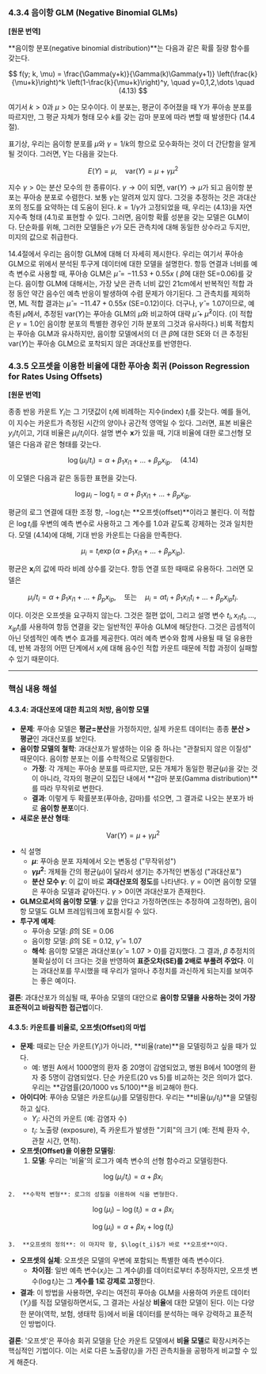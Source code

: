 ### **4.3.4 음이항 GLM (Negative Binomial GLMs)**

**[원문 번역]**

**음이항 분포(negative binomial distribution)**는 다음과 같은 확률 질량 함수를 갖는다.

$$ f(y; k, \mu) = \frac{\Gamma(y+k)}{\Gamma(k)\Gamma(y+1)} \left(\frac{k}{\mu+k}\right)^k \left(1-\frac{k}{\mu+k}\right)^y, \quad y=0,1,2,\dots \quad (4.13) $$

여기서 $k>0$과 $\mu>0$는 모수이다. 이 분포는, 평균이 주어졌을 때 Y가 푸아송 분포를 따르지만, 그 평균 자체가 형태 모수 $k$를 갖는 감마 분포에 따라 변할 때 발생한다 (14.4절).

표기상, 우리는 음이항 분포를 $\mu$와 $\gamma=1/k$의 항으로 모수화하는 것이 더 간단함을 알게 될 것이다. 그러면, Y는 다음을 갖는다.

$$ E(Y) = \mu, \quad \text{var}(Y) = \mu + \gamma\mu^2 $$

지수 $\gamma > 0$는 분산 모수의 한 종류이다. $\gamma \to 0$이 되면, $\text{var}(Y) \to \mu$가 되고 음이항 분포는 푸아송 분포로 수렴한다. 보통 $\gamma$는 알려져 있지 않다. 그것을 추정하는 것은 과대산포의 정도를 요약하는 데 도움이 된다. $k=1/\gamma$가 고정되었을 때, 우리는 (4.13)을 자연 지수족 형태 (4.1)로 표현할 수 있다. 그러면, 음이항 확률 성분을 갖는 모델은 GLM이다. 단순화를 위해, 그러한 모델들은 $\gamma$가 모든 관측치에 대해 동일한 상수라고 두지만, 미지의 값으로 취급한다.

14.4절에서 우리는 음이항 GLM에 대해 더 자세히 제시한다. 우리는 여기서 푸아송 GLM으로 위에서 분석된 투구게 데이터에 대한 모델을 설명한다. 항등 연결과 너비를 예측 변수로 사용할 때, 푸아송 GLM은 $\hat{\mu} = -11.53 + 0.55x$ ( $\hat{\beta}$에 대한 SE=0.06)를 갖는다. 음이항 GLM에 대해서는, 가장 낮은 관측 너비 값인 21cm에서 반복적인 적합 과정 동안 약간 음수인 예측 반응이 발생하여 수렴 문제가 야기된다. 그 관측치를 제외하면, ML 적합 결과는 $\hat{\mu}=-11.47+0.55x$ (SE=0.12)이다. 더구나, $\hat{\gamma}=1.07$이므로, 예측된 $\hat{\mu}$에서, 추정된 $\text{var}(Y)$는 푸아송 GLM의 $\hat{\mu}$와 비교하여 대략 $\hat{\mu}+\hat{\mu}^2$이다. (이 적합은 $\gamma=1.0$인 음이항 분포의 특별한 경우인 기하 분포의 그것과 유사하다.) 비록 적합치는 푸아송 GLM과 유사하지만, 음이항 모델에서의 더 큰 $\hat{\beta}$에 대한 SE와 더 큰 추정된 $\text{var}(Y)$는 푸아송 GLM으로 포착되지 않은 과대산포를 반영한다.

### **4.3.5 오프셋을 이용한 비율에 대한 푸아송 회귀 (Poisson Regression for Rates Using Offsets)**

**[원문 번역]**

종종 반응 카운트 $Y_i$는 그 기댓값이 $t_i$에 비례하는 지수(index) $t_i$를 갖는다. 예를 들어, 이 지수는 카운트가 측정된 시간의 양이나 공간적 영역일 수 있다. 그러면, 표본 비율은 $y_i/t_i$이고, 기대 비율은 $\mu_i/t_i$이다. 설명 변수 $\mathbf{x}$가 있을 때, 기대 비율에 대한 로그선형 모델은 다음과 같은 형태를 갖는다.

$$ \log(\mu_i/t_i) = \alpha + \beta_1 x_{i1} + \dots + \beta_p x_{ip}. \quad (4.14) $$

이 모델은 다음과 같은 동등한 표현을 갖는다.

$$ \log\mu_i - \log t_i = \alpha + \beta_1 x_{i1} + \dots + \beta_p x_{ip}. $$

평균의 로그 연결에 대한 조정 항, $-\log t_i$는 **오프셋(offset)**이라고 불린다. 이 적합은 $\log t_i$를 우변의 예측 변수로 사용하고 그 계수를 1.0과 같도록 강제하는 것과 일치한다. 모델 (4.14)에 대해, 기대 반응 카운트는 다음을 만족한다.

$$ \mu_i = t_i \exp(\alpha + \beta_1 x_{i1} + \dots + \beta_p x_{ip}). $$

평균은 $\mathbf{x}_i$의 값에 따라 비례 상수를 갖는다. 항등 연결 또한 때때로 유용하다. 그러면 모델은

$$ \mu_i/t_i = \alpha + \beta_1 x_{i1} + \dots + \beta_p x_{ip}, \quad \text{또는} \quad \mu_i = \alpha t_i + \beta_1 x_{i1}t_i + \dots + \beta_p x_{ip}t_i. $$

이다. 이것은 오프셋을 요구하지 않는다. 그것은 절편 없이, 그리고 설명 변수 $t_i, x_{i1}t_i, \dots, x_{ip}t_i$를 사용하여 항등 연결을 갖는 일반적인 푸아송 GLM에 해당한다. 그것은 곱셈적이 아닌 덧셈적인 예측 변수 효과를 제공한다. 여러 예측 변수와 함께 사용될 때 덜 유용한데, 반복 과정의 어떤 단계에서 $x_i$에 대해 음수인 적합 카운트 때문에 적합 과정이 실패할 수 있기 때문이다.

---

### **핵심 내용 해설**

#### **4.3.4: 과대산포에 대한 최고의 처방, 음이항 모델**

*   **문제**: 푸아송 모델은 **평균=분산**을 가정하지만, 실제 카운트 데이터는 종종 **분산 > 평균**인 과대산포를 보인다.
*   **음이항 모델의 철학**: 과대산포가 발생하는 이유 중 하나는 "관찰되지 않은 이질성" 때문이다. 음이항 분포는 이를 수학적으로 모델링한다.
    *   **가정**: 각 개체는 푸아송 분포를 따르지만, 모든 개체가 동일한 평균($\mu$)을 갖는 것이 아니라, 각자의 평균이 모집단 내에서 **감마 분포(Gamma distribution)**를 따라 무작위로 변한다.
    *   **결과**: 이렇게 두 확률분포(푸아송, 감마)를 섞으면, 그 결과로 나오는 분포가 바로 **음이항 분포**이다.
*   **새로운 분산 형태**:

$$ \text{Var}(Y) = \mu + \gamma \mu^2 $$

*   식 설명
    *   **$\mu$**: 푸아송 분포 자체에서 오는 변동성 ("무작위성")
    *   **$\gamma \mu^2$**: 개체들 간의 평균($\mu$)이 달라서 생기는 추가적인 변동성 ("과대산포")
    *   **분산 모수 $\gamma$**: 이 값이 바로 **과대산포의 정도**를 나타낸다. $\gamma=0$이면 음이항 모델은 푸아송 모델과 같아진다. $\gamma>0$이면 과대산포가 존재한다.
*   **GLM으로서의 음이항 모델**: $\gamma$ 값을 안다고 가정하면(또는 추정하여 고정하면), 음이항 모델도 GLM 프레임워크에 포함시킬 수 있다.
*   **투구게 예제**:
    *   푸아송 모델: $\hat{\beta}$의 SE = 0.06
    *   음이항 모델: $\hat{\beta}$의 SE = 0.12, $\hat{\gamma}=1.07$
    *   **해석**: 음이항 모델은 과대산포($\hat{\gamma}=1.07 > 0$)를 감지했다. 그 결과, $\beta$ 추정치의 불확실성이 더 크다는 것을 반영하여 **표준오차(SE)를 2배로 부풀려 주었다**. 이는 과대산포를 무시했을 때 우리가 얼마나 추정치를 과신하게 되는지를 보여주는 좋은 예이다.

**결론**: 과대산포가 의심될 때, 푸아송 모델의 대안으로 **음이항 모델을 사용하는 것이 가장 표준적이고 바람직한 접근법**이다.

#### **4.3.5: 카운트를 비율로, 오프셋(Offset)의 마법**

*   **문제**: 때로는 단순 카운트($Y_i$)가 아니라, **비율(rate)**을 모델링하고 싶을 때가 있다.
    *   예: 병원 A에서 1000명의 환자 중 20명이 감염되었고, 병원 B에서 100명의 환자 중 5명이 감염되었다. 단순 카운트(20 vs 5)를 비교하는 것은 의미가 없다. 우리는 **감염률($20/1000$ vs $5/100$)**을 비교해야 한다.
*   **아이디어**: 푸아송 모델은 카운트($\mu_i$)를 모델링한다. 우리는 **비율($\mu_i / t_i$)**을 모델링하고 싶다.
    *   $Y_i$: 사건의 카운트 (예: 감염자 수)
    *   $t_i$: 노출량 (exposure), 즉 카운트가 발생한 "기회"의 크기 (예: 전체 환자 수, 관찰 시간, 면적).
*   **오프셋(Offset)을 이용한 모델링**:
    1.  **모델**: 우리는 '비율'의 로그가 예측 변수의 선형 함수라고 모델링한다.

$$ \log(\mu_i / t_i) = \alpha + \beta x_i $$

    2.  **수학적 변형**: 로그의 성질을 이용하여 식을 변형한다.

$$ \log(\mu_i) - \log(t_i) = \alpha + \beta x_i $$

$$ \log(\mu_i) = \alpha + \beta x_i + \log(t_i) $$

    3.  **오프셋의 정의**: 이 마지막 항, $\log(t_i)$가 바로 **오프셋**이다.
*   **오프셋의 실체**: 오프셋은 모델의 우변에 포함되는 특별한 예측 변수이다.
    *   **차이점**: 일반 예측 변수($x_i$)는 그 계수($\beta$)를 데이터로부터 추정하지만, 오프셋 변수($\log t_i$)는 그 **계수를 1로 강제로 고정**한다.
*   **결과**: 이 방법을 사용하면, 우리는 여전히 푸아송 GLM을 사용하여 카운트 데이터($Y_i$)를 직접 모델링하면서도, 그 결과는 사실상 **비율**에 대한 모델이 된다. 이는 다양한 분야(역학, 보험, 생태학 등)에서 비율 데이터를 분석하는 매우 강력하고 표준적인 방법이다.

**결론**: '오프셋'은 푸아송 회귀 모델을 단순 카운트 모델에서 **비율 모델**로 확장시켜주는 핵심적인 기법이다. 이는 서로 다른 노출량($t_i$)을 가진 관측치들을 공평하게 비교할 수 있게 해준다.
